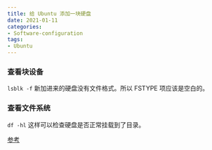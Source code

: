 ```yaml
---
title: 给 Ubuntu 添加一块硬盘
date: 2021-01-11
categories:
- Software-configuration
tags:
- Ubuntu
---
```




### 查看块设备

`lsblk -f` 
新加进来的硬盘没有文件格式。所以 FSTYPE 项应该是空白的。

### 查看文件系统

`df -hl`
这样可以检查硬盘是否正常挂载到了目录。








[参考](https://blog.csdn.net/u010953609/article/details/104036767)